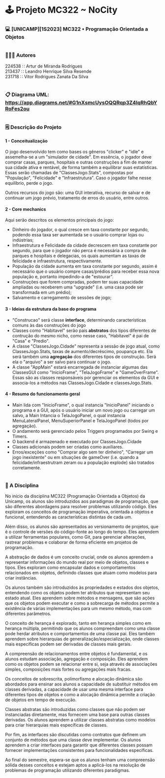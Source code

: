 # 🕹️ Projeto MC322 ~ NoCity
### 💻 [UNICAMP][1S2023] MC322 • Programação Orientada a Objetos

#

### 🧑‍🤝‍🧑 Autores

224538 ∷ Artur de Miranda Rodrigues  
213437 ∷ Leandro Henrique Silva Resende  
231718 ∷ Vitor Rodrigues Zanata Da Silva

#
### 📋 Diagrama UML: https://app.diagrams.net/#G1nXsmcUysOQQRqp3Z4IqRhQbYRoFes2ou
#

### 🗒️ Descrição do Projeto
#### 1 - Conceitualização
O jogo desenvolvido tem como bases os gêneros "clicker" e "idle" e assemelha-se a um "simulador de cidade". Em essência, o jogador deve comprar casas, parques, hospitais e outras construções a fim de manter sua cidade ativa e rentável, de forma também a equilibrar suas estatísticas. Essas serão chamadas de "ClassesJogo.Stats", compostas por "População", "Felicidade" e "Infraestrutura". Caso o jogador falhe nesse equilíbrio, perde o jogo.

Outros recursos do jogo são: uma GUI interativa, recurso de salvar e de continuar um jogo prévio, tratamento de erros do usuário, entre outros.


#### 2 - Core mechanics

Aqui serão descritos os elementos principais do jogo:
- Dinheiro do jogador, o qual cresce em taxa constante por segundo, podendo essa taxa ser aumentada se o usuário comprar lojas ou indústrias;
- Infraestrutura e Felicidade da cidade decrescem em taxa constante por segundo, para que o jogador não perca é necessária a compra de parques e hospitais e delegacias, os quais aumentam as taxas de felicidade e infraestrutura, respectivamente.
- População da cidade aumenta em taxa constante por segundo, assim é necessário que o usuário compre casas/prédios para receber essa nova população e, portanto impedindo-a de "estourar".
- Construções que forem compradas, podem ter suas capacidade ampliadas ou receberem uma "upgrade" (i.e. uma casa pode ser transformada em um prédio);
- Salvamento e carregamento de sessões de jogo;

#### 3 - Ideias da estrutura da base do programa

- "Construcao" será classe **interface**, determinando características comuns às das construções do jogo
- Classes como "Habitavel" serão pais **abstratos** dos tipos diferentes de contrução do mesmo nicho, como nesse caso, "Habitavel" é pai de "Casa" e "Predio".
- A classe "ClassesJogo.Cidade" representa a sessão de jogo atual, como ClassesJogo.Stats, taxas de aumento/decréscimo, poupança etc. Ela será também uma **agregação** dos diferentes tipos de construção. Será ela o "arquivo" a ser salvo para continuar o jogo.
- A classe "AppMain" estará encarregada de instanciar algumas das ClassesGUI como "InicioFrame", "TelaJogoFrame" e "GameOverFrame". Essas são as classes responsáveis por gerenciar os elementos da GUI e associa-los a métodos nas ClassesJogo.Cidade e classesJogo.Stats.

#### 4 - Resumo do funcionamento geral
- Main lida com "InicioFrame", o qual instancia "InicioPanel"  iniciando o programa e a GUI, após o usuário iniciar um novo jogo ou carregar um salvo, a Main Intancia o TelaJogoPanel, o qual instancia MenuLateralPanel, MenuSuperiorPanel e TelaJogoPanel (todos por agregação).
- O andamento será gerenciado pelos Triggers programados por Swing e Timers.
- O backend é armazenado e executado por ClassesJogo.Cidade
- Classes adicionais podem ser criadas como auxiliares.
- Erros/exceções como "Comprar algo sem ter dinheiro", "Carregar um jogo inexistente" ou em situações de gameOver (i.e. quando a felicidade/infraestrutram zeram ou a população explode) são tratados corretamente.


#

### 📔 A Disciplina

No início da disciplina MC322 (Programação Orientada a Objetos) da Unicamp, os alunos são introduzidos aos paradigmas de programação, que são diferentes abordagens para resolver problemas utilizando código. Eles exploram os conceitos de programação imperativa, orientada a objetos e funcional, entendendo as características distintas de cada um.

Além disso, os alunos são apresentados ao versionamento de projetos, que é o controle de versões do código-fonte ao longo do tempo. Eles aprendem a utilizar ferramentas populares, como Git, para gerenciar alterações, rastrear problemas e colaborar de forma eficiente em projetos de programação.

A abstração de dados é um conceito crucial, onde os alunos aprendem a representar informações do mundo real por meio de objetos, classes e tipos. Eles exploram como encapsular dados e comportamentos relacionados em objetos, definindo classes que atuam como modelos para criar instâncias.

Os alunos também são introduzidos às propriedades e estados dos objetos, entendendo como os objetos podem ter atributos que representam seu estado atual. Eles aprendem sobre métodos e mensagens, que são ações que os objetos podem executar e como a sobrecarga de métodos permite a existência de várias implementações para um mesmo método, mas com diferentes parâmetros.

O conceito de herança é explorado, tanto em herança simples como em herança múltipla, permitindo que os alunos compreendam como uma classe pode herdar atributos e comportamentos de uma classe pai. Eles também aprendem sobre hierarquias de generalização/especialização, onde classes mais específicas podem ser derivadas de classes mais gerais.

A compreensão de relacionamentos entre objetos é fundamental, e os alunos estudam associação, agregação e composição. Eles aprendem como os objetos podem se relacionar entre si, seja através de associações simples, composições mais fortes ou agregações mais fracas.

Os conceitos de sobrescrita, polimorfismo e alocação dinâmica são abordados para ensinar aos alunos a capacidade de substituir métodos em classes derivadas, a capacidade de usar uma mesma interface para diferentes tipos de objetos e como a alocação dinâmica permite a criação de objetos em tempo de execução.

Classes abstratas são introduzidas como classes que não podem ser instanciadas diretamente, mas fornecem uma base para outras classes derivadas. Os alunos aprendem a utilizar classes abstratas como modelos para criar hierarquias mais específicas de classes.

Por fim, as interfaces são discutidas como contratos que definem um conjunto de métodos que uma classe deve implementar. Os alunos aprendem a criar interfaces para garantir que diferentes classes possam fornecer implementações consistentes para funcionalidades específicas.

Ao final do semestre, espera-se que os alunos tenham uma compreensão sólida desses conceitos e estejam aptos a aplicá-los na resolução de problemas de programação utilizando diferentes paradigmas.
